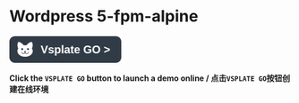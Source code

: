 # Wordpress 5-fpm-alpine

<a href="https://www.vsplate.com/?docker-compose=https://github.com/vsplate/dcenvs/wordpress/5-fpm-alpine"><img alt="VSPLATE GO" src="https://raw.githubusercontent.com/vsplate/images/master/vsgo_btn.png" width="200px"></a>

**Click the `VSPLATE GO` button to launch a demo online / 点击`VSPLATE GO`按钮创建在线环境**